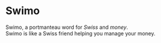 # Swimo
Swimo, a portmanteau word for *Swiss* and *money*.       
Swimo is like a Swiss friend helping you manage your money.
